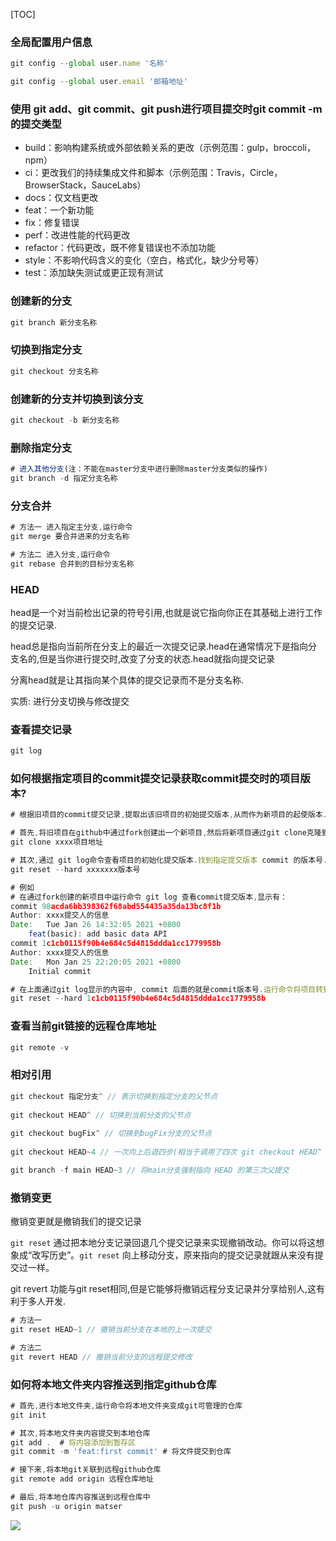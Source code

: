 [TOC]

### 全局配置用户信息

```js
git config --global user.name '名称'

git config --global user.email '邮箱地址'
```



### 使用 git add、git commit、git push进行项目提交时git commit -m的提交类型

- build：影响构建系统或外部依赖关系的更改（示例范围：gulp，broccoli，npm）
- ci：更改我们的持续集成文件和脚本（示例范围：Travis，Circle，BrowserStack，SauceLabs）
- docs：仅文档更改
- feat：一个新功能
- fix：修复错误
- perf：改进性能的代码更改
- refactor：代码更改，既不修复错误也不添加功能
- style：不影响代码含义的变化（空白，格式化，缺少分号等）
- test：添加缺失测试或更正现有测试



### 创建新的分支

```js
git branch 新分支名称
```

### 切换到指定分支

```js
git checkout 分支名称
```



### 创建新的分支并切换到该分支

```js
git checkout -b 新分支名称
```



### 删除指定分支

```js
# 进入其他分支(注：不能在master分支中进行删除master分支类似的操作)
git branch -d 指定分支名称
```



### 分支合并

```js
# 方法一 进入指定主分支,运行命令
git merge 要合并进来的分支名称

# 方法二 进入分支,运行命令
git rebase 合并到的目标分支名称
```



### HEAD

head是一个对当前检出记录的符号引用,也就是说它指向你正在其基础上进行工作的提交记录.

head总是指向当前所在分支上的最近一次提交记录.head在通常情况下是指向分支名的,但是当你进行提交时,改变了分支的状态.head就指向提交记录

分离head就是让其指向某个具体的提交记录而不是分支名称.

实质: 进行分支切换与修改提交



### 查看提交记录

```js
git log
```



### 如何根据指定项目的commit提交记录获取commit提交时的项目版本?

```js
# 根据旧项目的commit提交记录,提取出该旧项目的初始提交版本,从而作为新项目的起使版本.

# 首先,将旧项目在github中通过fork创建出一个新项目,然后将新项目通过git clone克隆到本地
git clone xxxx项目地址

# 其次,通过 git log命令查看项目的初始化提交版本.找到指定提交版本 commit 的版本号.允许命令将其回退到该版本号
git reset --hard xxxxxxx版本号

# 例如
# 在通过fork创建的新项目中运行命令 git log 查看commit提交版本,显示有：
commit 98acda6bb398362f68abd554435a35da13bc8f1b
Author: xxxx提交人的信息
Date:   Tue Jan 26 14:32:05 2021 +0800
    feat(basic): add basic data API
commit 1c1cb0115f90b4e684c5d4815ddda1cc1779958b
Author: xxxx提交人的信息
Date:   Mon Jan 25 22:20:05 2021 +0800
    Initial commit

# 在上面通过git log显示的内容中, commit 后面的就是commit版本号.运行命令将项目转到该指定commit提交版本,例如：
git reset --hard 1c1cb0115f90b4e684c5d4815ddda1cc1779958b
```



### 查看当前git链接的远程仓库地址

```js
git remote -v
```



### 相对引用

```js
git checkout 指定分支^ // 表示切换到指定分支的父节点
    
git checkout HEAD^ // 切换到当前分支的父节点
    
git checkout bugFix^ // 切换到bugFix分支的父节点
    
git checkout HEAD~4 // 一次向上后退四步(相当于调用了四次 git checkout HEAD^ 命令)

git branch -f main HEAD~3 // 将main分支强制指向 HEAD 的第三次父提交
```



### 撤销变更

撤销变更就是撤销我们的提交记录

`git reset` 通过把本地分支记录回退几个提交记录来实现撤销改动。你可以将这想象成“改写历史”。`git reset` 向上移动分支，原来指向的提交记录就跟从来没有提交过一样。

git revert 功能与git reset相同,但是它能够将撤销远程分支记录并分享给别人,这有利于多人开发.

```js
# 方法一 
git reset HEAD~1 // 撤销当前分支在本地的上一次提交

# 方法二
git revert HEAD // 撤销当前分支的远程提交修改
```



### 如何将本地文件夹内容推送到指定github仓库

```js
# 首先,进行本地文件夹,运行命令将本地文件夹变成git可管理的仓库
git init

# 其次,将本地文件夹内容提交到本地仓库
git add .  # 将内容添加到暂存区
git commit -m 'feat:first commit' # 将文件提交到仓库

# 接下来,将本地git关联到远程github仓库
git remote add origin 远程仓库地址

# 最后,将本地仓库内容推送到远程仓库中
git push -u origin matser
```



![](https://github.com/liucys/open-static-file/blob/main/images/git.png)